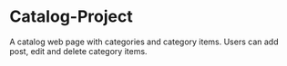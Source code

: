 # Catalog-Project
A catalog web page with categories and category items.  Users can add post, edit and delete category items.
